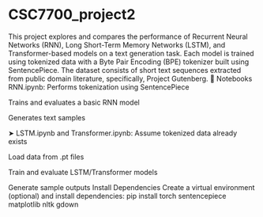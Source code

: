 # CSC7700_project2
This project explores and compares the performance of Recurrent Neural Networks (RNN), Long Short-Term Memory Networks (LSTM), and Transformer-based models on a text generation task. Each model is trained using tokenized data with a Byte Pair Encoding (BPE) tokenizer built using SentencePiece.
The dataset consists of short text sequences extracted from public domain literature, specifically, 
Project Gutenberg.
📁 Notebooks
RNN.ipynb:
Performs tokenization using SentencePiece

Trains and evaluates a basic RNN model

Generates text samples

➤ LSTM.ipynb and Transformer.ipynb:
Assume tokenized data already exists

Load data from .pt files

Train and evaluate LSTM/Transformer models

Generate sample outputs
Install Dependencies
Create a virtual environment (optional) and install dependencies:
pip install torch sentencepiece matplotlib nltk gdown
